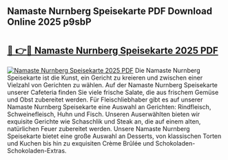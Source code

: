 ## Namaste Nurnberg Speisekarte PDF Download Online 2025 p9sbP

# <h2><a href="http://gcazc62.nevu.top/?p=Namaste+Nurnberg+Speisekarte">🔗 👉🔴 Namaste Nurnberg Speisekarte 2025 PDF</a></h2>

[![Namaste Nurnberg Speisekarte 2025 PDF](https://i.imgur.com/dBaPXMq.png)](http://gcazc62.nevu.top/?p=Namaste+Nurnberg+Speisekarte)
Die Namaste Nurnberg Speisekarte ist die Kunst, ein Gericht zu kreieren und zwischen einer Vielzahl von Gerichten zu wählen. Auf der Namaste Nurnberg Speisekarte unserer Cafeteria finden Sie viele frische Salate, die aus frischem Gemüse und Obst zubereitet werden. Für Fleischliebhaber gibt es auf unserer Namaste Nurnberg Speisekarte eine Auswahl an Gerichten: Rindfleisch, Schweinefleisch, Huhn und Fisch. Unseren Auserwählten bieten wir exquisite Gerichte wie Schaschlik und Steak an, die auf einem alten, natürlichen Feuer zubereitet werden. Unsere Namaste Nurnberg Speisekarte bietet eine große Auswahl an Desserts, von klassischen Torten und Kuchen bis hin zu exquisiten Crème Brûlée und Schokoladen-Schokoladen-Extras.
